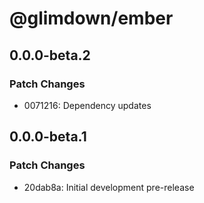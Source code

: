 # @glimdown/ember

## 0.0.0-beta.2

### Patch Changes

- 0071216: Dependency updates

## 0.0.0-beta.1

### Patch Changes

- 20dab8a: Initial development pre-release
